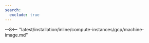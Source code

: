 ```yaml
---
search:
  exclude: true
---
```


[link-launch-instance]:     https://cloud.google.com/deep-learning-vm/docs/quickstart-marketplace

[img-ssh-key-generation]:       ../../../../images/installation-gcp/common/ssh-key-generation.png
[versioning-policy]:            ../../../../updating-migrating/versioning-policy.md#version-list
[img-wl-console-users]:         ../../../../images/check-user-no-2fa.png
[img-create-wallarm-node]:      ../../../../images/user-guides/nodes/create-cloud-node.png
[deployment-platform-docs]:     ../../../../installation/supported-deployment-options.md
[node-token]:                       ../../../../quickstart.md#deploy-the-wallarm-filtering-node
[api-token]:                        ../../../../user-guides/settings/api-tokens.md
[wallarm-token-types]:              ../../../../user-guides/nodes/nodes.md#api-and-node-tokens-for-node-creation
[platform]:                         ../../../../installation/supported-deployment-options.md
[ptrav-attack-docs]:                ../../../../attacks-vulns-list.md#path-traversal
[attacks-in-ui-image]:              ../../../../images/admin-guides/test-attacks-quickstart.png
[wallarm-nginx-directives]:         ../../../../admin-en/configure-parameters-en.md
[autoscaling-docs]:                 ../../../../admin-en/installation-guides/google-cloud/autoscaling-overview.md
[real-ip-docs]:                     ../../../../admin-en/using-proxy-or-balancer-en.md
[allocate-memory-docs]:             ../../../../admin-en/configuration-guides/allocate-resources-for-node.md
[limiting-request-processing]:      ../../../../user-guides/rules/configure-overlimit-res-detection.md
[logs-docs]:                        ../../../../admin-en/configure-logging.md
[wallarm-mode]:                     ../../../../admin-en/configure-wallarm-mode.md
[wallarm-api-via-proxy]:            ../../../../admin-en/configuration-guides/access-to-wallarm-api-via-proxy.md
[img-grouped-nodes]:                ../../../../images/user-guides/nodes/grouped-nodes.png
[cloud-init-spec]:                  ../../../cloud-platforms/cloud-init.md
[wallarm_force_directive]:          ../../../../admin-en/configure-parameters-en.md#wallarm_force

--8<-- "latest/installation/inline/compute-instances/gcp/machine-image.md"